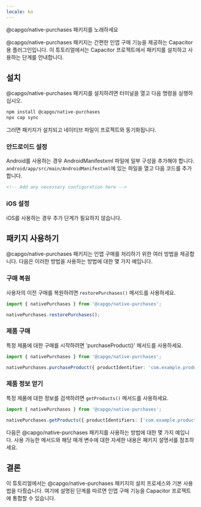 ```yaml
---
locale: ko
---
```


@capgo/native-purchases 패키지를 노래하세요

@capgo/native-purchases 패키지는 간편한 인앱 구매 기능을 제공하는 Capacitor용 플러그인입니다. 이 튜토리얼에서는 Capacitor 프로젝트에서 패키지를 설치하고 사용하는 단계를 안내합니다.

## 설치

@capgo/native-purchases 패키지를 설치하려면 터미널을 열고 다음 명령을 실행하십시오.

```bash
npm install @capgo/native-purchases
npx cap sync
```

그러면 패키지가 설치되고 네이티브 파일이 프로젝트와 동기화됩니다.

### 안드로이드 설정

Android를 사용하는 경우 AndroidManifestxml 파일에 일부 구성을 추가해야 합니다. `android/app/src/main/AndroidManifestxml`에 있는 파일을 열고 다음 코드를 추가합니다.

```xml
<!-- Add any necessary configuration here -->
```

### iOS 설정

iOS를 사용하는 경우 추가 단계가 필요하지 않습니다.

## 패키지 사용하기

@capgo/native-purchases 패키지는 인앱 구매를 처리하기 위한 여러 방법을 제공합니다. 다음은 이러한 방법을 사용하는 방법에 대한 몇 가지 예입니다.

### 구매 복원

사용자의 이전 구매를 복원하려면 `restorePurchases()` 메서드를 사용하세요.

```typescript
import { nativePurchases } from '@capgo/native-purchases';

nativePurchases.restorePurchases();
```

### 제품 구매

특정 제품에 대한 구매를 시작하려면 'purchaseProduct()' 메서드를 사용하세요.

```typescript
import { nativePurchases } from '@capgo/native-purchases';

nativePurchases.purchaseProduct({ productIdentifier: 'com.example.product' });
```

### 제품 정보 얻기

특정 제품에 대한 정보를 검색하려면 `getProducts()` 메서드를 사용하세요.

```typescript
import { nativePurchases } from '@capgo/native-purchases';

nativePurchases.getProducts({ productIdentifiers: ['com.example.product'] });
```

다음은 @capgo/native-purchases 패키지를 사용하는 방법에 대한 몇 가지 예입니다. 사용 가능한 메서드와 해당 매개 변수에 대한 자세한 내용은 패키지 설명서를 참조하세요.

## 결론

이 튜토리얼에서는 @capgo/native-purchases 패키지의 설치 프로세스와 기본 사용법을 다뤘습니다. 여기에 설명된 단계를 따르면 인앱 구매 기능을 Capacitor 프로젝트에 통합할 수 있습니다.